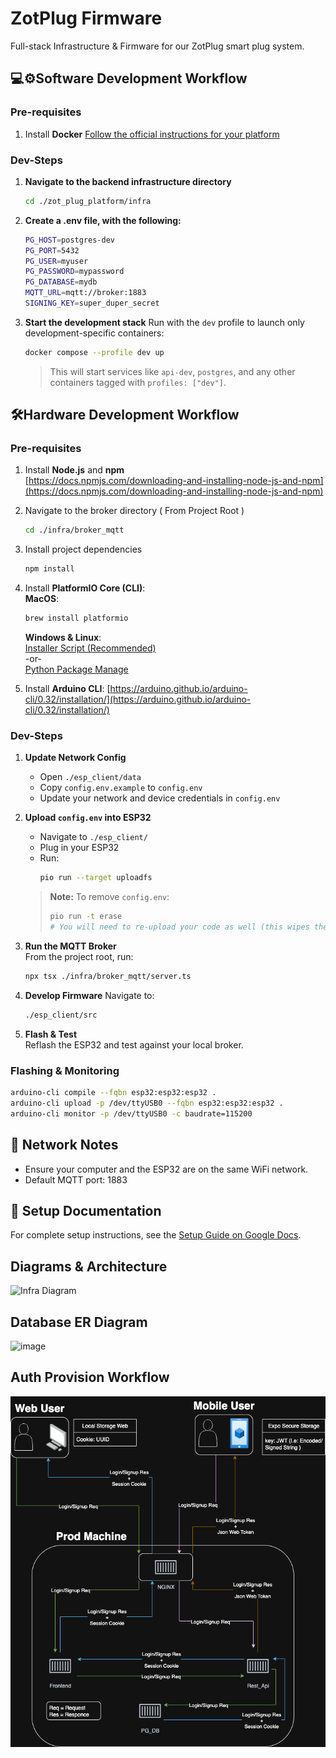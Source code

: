 # ZotPlug Firmware

Full-stack Infrastructure & Firmware for our ZotPlug smart plug system. 


## 💻⚙️Software Development Workflow

### **Pre-requisites**  
1. Install **Docker**
   [Follow the official instructions for your platform](https://docs.docker.com/engine/install/#supported-platforms)

### **Dev-Steps**  
1. **Navigate to the backend infrastructure directory**
   ```bash
   cd ./zot_plug_platform/infra
   ```
2. **Create a .env file, with the following:**
   ```bash
   PG_HOST=postgres-dev
   PG_PORT=5432
   PG_USER=myuser
   PG_PASSWORD=mypassword
   PG_DATABASE=mydb
   MQTT_URL=mqtt://broker:1883
   SIGNING_KEY=super_duper_secret
   ```
3. **Start the development stack**
   Run with the `dev` profile to launch only development-specific containers:

   ```bash
   docker compose --profile dev up
   ```
   > This will start services like `api-dev`, `postgres`, and any other containers tagged with `profiles: ["dev"]`.

## 🛠️Hardware Development Workflow

### **Pre-requisites**  
1. Install **Node.js** and **npm**  
   [https://docs.npmjs.com/downloading-and-installing-node-js-and-npm](https://docs.npmjs.com/downloading-and-installing-node-js-and-npm)

2. Navigate to the broker directory ( From Project Root )
   ```bash
   cd ./infra/broker_mqtt
   ```
3. Install project dependencies  
   ```bash
   npm install
   ```
4. Install **PlatformIO Core (CLI)**:  
   **MacOS**:
   ```bash
   brew install platformio
   ```
   **Windows & Linux**:  
   [Installer Script (Recommended)](https://docs.platformio.org/en/latest/core/installation/methods/installer-script.html)  
   -or-  
   [Python Package Manage](https://docs.platformio.org/en/latest/core/installation/methods/pypi.html)

5. Install **Arduino CLI**:
   [https://arduino.github.io/arduino-cli/0.32/installation/](https://arduino.github.io/arduino-cli/0.32/installation/)

### **Dev-Steps**  

1. **Update Network Config**  
   - Open `./esp_client/data`
   - Copy `config.env.example` to `config.env`
   - Update your network and device credentials in `config.env`

2. **Upload `config.env` into ESP32**  
   - Navigate to `./esp_client/`
   - Plug in your ESP32
   - Run:
     ```bash
     pio run --target uploadfs
     ```
   > **Note:** To remove `config.env`:
   > ```bash
   > pio run -t erase
   > # You will need to re-upload your code as well (this wipes the entire flash)
   > ```

3. **Run the MQTT Broker**  
   From the project root, run:
   ```bash
   npx tsx ./infra/broker_mqtt/server.ts
   ```
4. **Develop Firmware**
   Navigate to:
   ```bash
   ./esp_client/src
   ```
5. **Flash & Test**  
   Reflash the ESP32 and test against your local broker.

### Flashing & Monitoring

```bash
arduino-cli compile --fqbn esp32:esp32:esp32 .
arduino-cli upload -p /dev/ttyUSB0 --fqbn esp32:esp32:esp32 .
arduino-cli monitor -p /dev/ttyUSB0 -c baudrate=115200
```

## 📡 Network Notes

- Ensure your computer and the ESP32 are on the same WiFi network.
- Default MQTT port: 1883

## 📝 Setup Documentation

For complete setup instructions, see the [Setup Guide on Google Docs](https://docs.google.com/document/d/1jFlQuHnFwy8aJPPMJ6DQvYgvtMj_6Ua5th_mMhYTuXo/edit?usp=sharing).

## Diagrams & Architecture
![Infra Diagram](diagrams/docker_network_diagram_v3.drawio.png)

## Database ER Diagram
<img width="1003" height="1239" alt="image" src="https://github.com/user-attachments/assets/83eaf5d1-e5f6-4749-84fb-0ae83baaea2e" />

## Auth Provision Workflow
![Provision Workflow](diagrams/auth_prov_flow.png)


